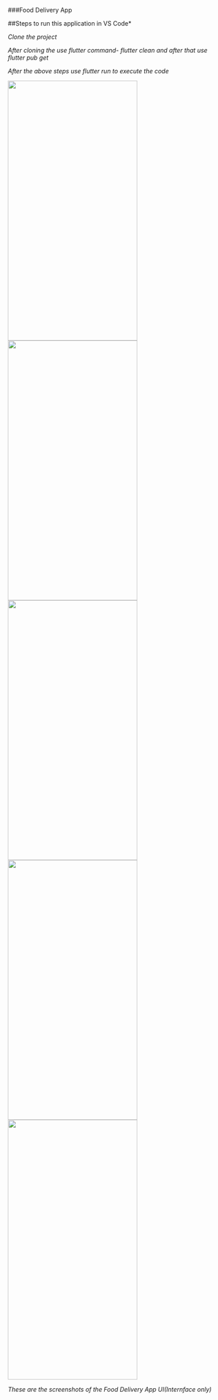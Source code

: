 ###Food Delivery App

##Steps to run this application in VS Code*

*Clone the project* 

*After cloning the use flutter command- flutter clean and after that use flutter pub get*

*After the above steps use flutter run to execute the code*

<img src= "https://user-images.githubusercontent.com/84460660/180616227-2dd7a7b8-667b-42c2-8fcb-3f5cce5da8ac.png" width ="300" height = "600"> 

<img src = "https://user-images.githubusercontent.com/84460660/180616907-fd67baf1-4bd3-4f4f-a42e-8f4669ac1de0.png" width = "300" height = "600">

<img src = "https://user-images.githubusercontent.com/84460660/180616237-bd06bf0e-9e3a-4c27-9a8e-71b822e5ac8d.png" width = "300" height = "600">

<img src = "https://user-images.githubusercontent.com/84460660/180616241-a3f14b22-36f0-4936-ac72-8df96bc8d3b0.png" width = "300" height = "600">

<img src = "https://user-images.githubusercontent.com/84460660/180616244-9f896582-1381-4d63-92b0-adf7a566eaf3.png" width = "300" height = "600">





*These are the screenshots of the Food Delivery App UI(Internface only)*
